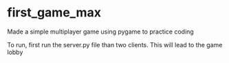 # first_game_max
Made a simple multiplayer game using pygame to practice coding


To run, first run the server.py file than two clients.  This will lead to the game lobby


